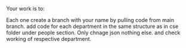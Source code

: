 Your work is to:

Each one create a branch with your name by pulling code from main branch.
add code for each department in the same structure as in cse folder under people section.
Only chnage json nothing else.
and check working of respective department.
